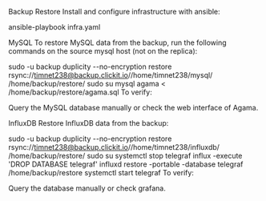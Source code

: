 Backup Restore
Install and configure infrastructure with ansible:

ansible-playbook infra.yaml

MySQL
To restore MySQL data from the backup, run the following commands on the source mysql host (not on the replica):

sudo -u backup duplicity --no-encryption restore rsync://timnet238@backup.clickit.io//home/timnet238/mysql/ /home/backup/restore/
sudo su
mysql agama < /home/backup/restore/agama.sql
To verify:

Query the MySQL database manually or check the web interface of Agama.

InfluxDB
Restore InfluxDB data from the backup:

sudo -u backup duplicity --no-encryption restore rsync://timnet238@backup.clickit.io//home/timnet238/influxdb/ /home/backup/restore/
sudo su
systemctl stop telegraf
influx -execute 'DROP DATABASE telegraf'
influxd restore -portable -database telegraf /home/backup/restore
systemctl start telegraf
To verify:

Query the database manually or check grafana.
